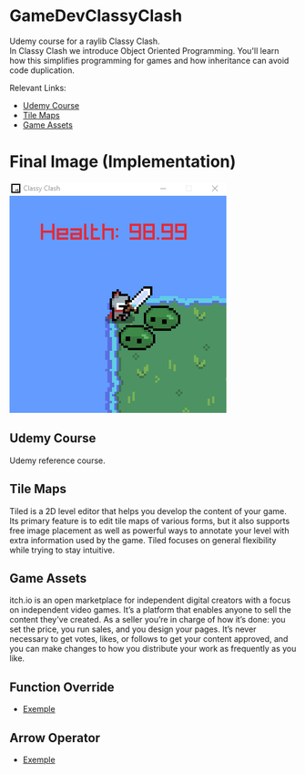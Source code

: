 # GameDevClassyClash
Udemy course for a raylib Classy Clash.<br>
In Classy Clash we introduce Object Oriented Programming. You'll learn how this simplifies programming for games and how inheritance can avoid code duplication.

Relevant Links:
- [Udemy Course](https://www.udemy.com/course/cpp-fundamentals/?couponCode=OF83024E)
- [Tile Maps](https://www.mapeditor.org/)
- [Game Assets](https://itch.io/game-assets/free)

# Final Image (Implementation)
![GameDevClassyClash](docs/img/GameDevClassyClash.png)

## Udemy Course
Udemy reference course.

## Tile Maps
Tiled is a 2D level editor that helps you develop the content of your game. Its primary feature is to edit tile maps of various forms, but it also supports free image placement as well as powerful ways to annotate your level with extra information used by the game. Tiled focuses on general flexibility while trying to stay intuitive.

## Game Assets
itch.io is an open marketplace for independent digital creators with a focus on independent video games. It’s a platform that enables anyone to sell the content they've created. As a seller you’re in charge of how it’s done: you set the price, you run sales, and you design your pages. It’s never necessary to get votes, likes, or follows to get your content approved, and you can make changes to how you distribute your work as frequently as you like.

## Function Override
- [Exemple](https://github.com/FroschFT/GameDevClassyClash/commit/179ec80d9ded44b9ca75070c955d41b44fad4bb0#r142183407)

## Arrow Operator
- [Exemple](https://github.com/FroschFT/GameDevClassyClash/commit/288074a3854e7582eea7a3968504563cd3884a42#r142183829)
